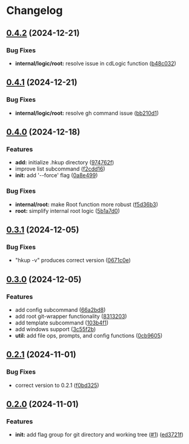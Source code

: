 # Changelog

## [0.4.2](https://github.com/iton0/hkup-cli/compare/v0.4.1...v0.4.2) (2024-12-21)


### Bug Fixes

* **internal/logic/root:** resolve issue in cdLogic function ([b48c032](https://github.com/iton0/hkup-cli/commit/b48c0329f7afdaa291be88faf6edba3b5d4a2f48))

## [0.4.1](https://github.com/iton0/hkup-cli/compare/v0.4.0...v0.4.1) (2024-12-21)


### Bug Fixes

* **internal/logic/root:** resolve gh command issue ([bb210d1](https://github.com/iton0/hkup-cli/commit/bb210d1941dab8171772eb8b82b607a24a8a6446))

## [0.4.0](https://github.com/iton0/hkup-cli/compare/v0.3.1...v0.4.0) (2024-12-18)


### Features

* **add:** initialize .hkup directory ([974762f](https://github.com/iton0/hkup-cli/commit/974762f53f504e9495ae4f8500009f7548a1cef8))
* improve list subcommand ([f2cdd16](https://github.com/iton0/hkup-cli/commit/f2cdd16438dd51f50df06fb837ad1dcdfc0e6238))
* **init:** add '--force' flag ([0a8e499](https://github.com/iton0/hkup-cli/commit/0a8e499a5296df2215a582d3752332afba02fa8c))


### Bug Fixes

* **internal/root:** make Root function more robust ([f5d36b3](https://github.com/iton0/hkup-cli/commit/f5d36b378e3450d3af79897d8beb08d21a53dd99))
* **root:** simplify internal root logic ([5b1a7d0](https://github.com/iton0/hkup-cli/commit/5b1a7d0c1f52c65dc18e2e085b9ac9cf9362edef))

## [0.3.1](https://github.com/iton0/hkup-cli/compare/v0.3.0...v0.3.1) (2024-12-05)


### Bug Fixes

* "hkup -v" produces correct version ([0671c0e](https://github.com/iton0/hkup-cli/commit/0671c0e04d9e05d8e81fc82e464248784dd2aa9d))

## [0.3.0](https://github.com/iton0/hkup-cli/compare/v0.2.1...v0.3.0) (2024-12-05)


### Features

* add config subcommand ([66a2bd8](https://github.com/iton0/hkup-cli/commit/66a2bd8d3fdae6f8baba2637b23de8d241146dec))
* add root git-wrapper functionality ([8313203](https://github.com/iton0/hkup-cli/commit/8313203b06b8b538ff5b5c14cc8b06795e1f762d))
* add template subcommand ([103b4f1](https://github.com/iton0/hkup-cli/commit/103b4f14f7af4de7ba4eb31e1c8c4a2ca0caff67))
* add windows support ([3c55f2b](https://github.com/iton0/hkup-cli/commit/3c55f2b64fbba373fbc01a98be50a6b93041c7b1))
* **util:** add file ops, prompts, and config functions ([0cb9605](https://github.com/iton0/hkup-cli/commit/0cb96050a2c69db118f3a700eaed3c81a0c0b9c1))

## [0.2.1](https://github.com/iton0/hkup-cli/compare/v0.2.0...v0.2.1) (2024-11-01)


### Bug Fixes

* correct version to 0.2.1 ([f0bd325](https://github.com/iton0/hkup-cli/commit/f0bd3251b349c60c5312a7ebb626bf37d775c9d6))

## [0.2.0](https://github.com/iton0/hkup-cli/compare/v0.1.0...v0.2.0) (2024-11-01)


### Features

* **init:** add flag group for git directory and working tree ([#1](https://github.com/iton0/hkup-cli/issues/1)) ([ed3721f](https://github.com/iton0/hkup-cli/commit/ed3721f83354dab268236e2e6ca1a033dcdc1427))
